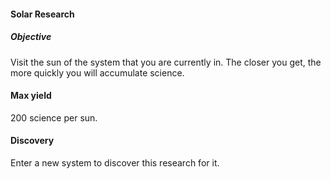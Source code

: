 #### Solar Research
##### Objective
Visit the sun of the system that you are currently in. The closer you get, the more
quickly you will accumulate science.
#### Max yield
200 science per sun.
#### Discovery
Enter a new system to discover this research for it.